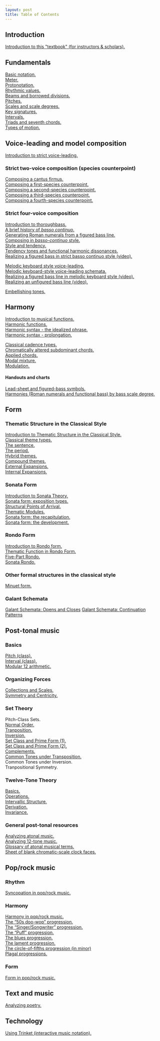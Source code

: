 ```yaml
---
layout: post
title: Table of Contents
---
```


## Introduction ##

[Introduction to this "textbook" (for instructors & scholars).][introSite]  

## Fundamentals ##

[Basic notation.][basicNotation]  
[Meter.][meter]  
[Protonotation.](protonotation.html)  
[Rhythmic values.][rhythmicValues]  
[Beams and borrowed divisions.][beams]  
[Pitches.][pitches]  
[Scales and scale degrees.][scales]  
[Key signatures.][keySignatures]  
[Intervals.][intervals]  
[Triads and seventh chords.][triads]  
[Types of motion.][motionTypes]  

## Voice-leading and model composition ##

[Introduction to strict voice-leading.][speciesIntro]  

### Strict two-voice composition (species counterpoint)

[Composing a cantus firmus.][CF]  
[Composing a first-species counterpoint.][firstSpecies]  
[Composing a second-species counterpoint.][secondSpecies]  
[Composing a third-species counterpoint.][thirdSpecies]  
[Composing a fourth-species counterpoint.][fourthSpecies]  

### Strict four-voice composition

[Introduction to thoroughbass.][thoroughbass]  
[A brief history of *basso continuo*.](bassoContinuo-history.html)  
[Generating Roman numerals from a figured bass line.][RNfromFB]  
[Composing in *basso-continuo* style.](bassoContinuo.html)  
[Style and tendency.](tendency.html)  
[Tendency tones and functional harmonic dissonances.](tendencyTonesFunctionalDissonances.html)  
[Realizing a figured bass in strict basso continuo style (video).](TBDemo.html)  

[Melodic keyboard style voice-leading.](melodicKeyboardStyle.html)  
[Melodic keyboard-style voice-leading schemata.](KBVLschemata.html)  
[Realizing a figured bass line in melodic keyboard style (video).](melodicKB.html)  
[Realizing an unfigured bass line (video).][unfiguredBass]  

[Embellishing tones.][embellishingTones]  

## Harmony ##

[Introduction to musical functions.][functions]  
[Harmonic functions.][harmFunc]  
[Harmonic syntax - the idealized phrase.](harmonicSyntax1.html)  
[Harmonic syntax - prolongation.](harmonicSyntax2.html)  

[Classical cadence types.][cadenceTypes]  
[Chromatically altered subdominant chords.][altSub]  
[Applied chords.][applied]  
[Modal mixture.][mixture]  
[Modulation.][Modulation]  

#### Handouts and charts

[Lead-sheet and figured-bass symbols.][LSandFBsymbols]  
[Harmonies (Roman numerals and functional bass) by bass scale degree.](Graphics/Handouts/HarmoniesByBassScaleDegree.pdf)

## Form ##

### Thematic Structure in the Classical Style

[Introduction to Thematic Structure in the Classical Style.](thematicStructureInTheClassicalStyle.html)   
[Classical theme types.][classicalThemes]   
[The sentence.](sentence.html)  
[The period.](period.html)  
[Hybrid themes.](hybridThemes.html)  
[Compound themes.](compoundThemes.html)  
[External Expansions.](externalExpansions.html)  
[Internal Expansions.](internalExpansions.html)  

  
### Sonata Form

[Introduction to Sonata Theory.][SonataIntro]    
[Sonata form: exposition types.][SonataExpo]  
[Structural Points of Arrival.](sonataStructuralPointsOfArrival.html)  
[Thematic Modules.](sonataThematicModules.html)  
[Sonata form: the recapitulation.][SonataRecap]  
[Sonata form: the development.](sonataDevelopment.html) 

### Rondo Form

[Introduction to Rondo form.](rondo.html)  
[Thematic Function in Rondo Form.](thematicFunctionInRondo.html)  
[Five-Part Rondo.](fivePartRondo.html)  
[Sonata Rondo.](sonataRondo.html)  

### Other formal structures in the classical style
 
[Minuet form.](minuet.html)  

### Galant Schemata
[Galant Schemata: Opens and Closes](schemataOpensAndCloses.html)
[Galant Schemata: Continuation Patterns](schemataContinuationPatterns.html)

## Post-tonal music ##

### Basics

[Pitch (class).](pitch(Class).html)  
[Interval (class).](interval(Class).html)  
[Modular 12 arithmetic.](mod12.html)    

### Organizing Forces

[Collections and Scales.](scales2.html)  
[Symmetry and Centricity.](symmetryAndCentricity.html)  


### Set Theory

Pitch-Class Sets.  
[Normal Order.](normalOrder.html)  
[Tranposition.](transposition.html)  
[Inversion.](inversion.html)  
[Set Class and Prime Form (1).](setClassAndPrimeForm1.html)  
[Set Class and Prime Form (2).](setClassAndPrimeForm2.html)  
[Complements.](complements.html)  
[Common Tones under Transposition.](commonTonesUnderTransposition.html)  
Common Tones under Inversion.  
Tranpositional Symmetry.  

### Twelve-Tone Theory

[Basics.](twelveToneBasics.html)  
[Operations.](twelveToneOperations.html)  
[Intervallic Structure.](twelveToneIntervallicStructure.html)  
[Derivation.](twelveToneMusicDerivation.html)  
[Invariance.](twelveToneMusicInvariance.html)  

### General post-tonal resources

[Analyzing atonal music.][atonal]  
[Analyzing 12-tone music.][twelveTone]  
[Glossary of atonal musical terms.][atonalGloss]  
[Sheet of blank chromatic-scale clock faces.][clocks]

## Pop/rock music ##

### Rhythm

[Syncopation in pop/rock music.](syncopation.html)  

### Harmony

[Harmony in pop/rock music.][popRockHarmony]  
[The “50s doo-wop” progression.][popRockHarmony-doowop]  
[The “Singer/Songwriter” progression.][popRockHarmony-sscp]  
[The “Puff” progression.][popRockHarmony-puff]  
[The blues progression.][popRockHarmony-blues]  
[The lament progression.][popRockHarmony-lament]  
[The circle-of-fifths progression (in minor)][popRockHarmony-fifths]  
[Plagal progressions.][popRockHarmony-plagal]  

### Form

[Form in pop/rock music.][popRockForm]  


## Text and music ##

[Analyzing poetry.][poetry]  

## Technology

[Using Trinket (interactive music notation).](trinket.html)  

[introSite]: about.html

[basicNotation]: basicNotation.html
[meter]: meter.html
[rhythmicValues]: rhythmicValues.html
[beams]: beams.html
[pitches]: pitches.html
[scales]: scales.html
[keySignatures]: keySignatures.html
[intervals]: intervals.html
[triads]: triads.html
[motionTypes]: motionTypes.html

[speciesIntro]: speciesIntro.html
[CF]: cantusFirmus.html
[secondSpecies]: secondSpecies.html
[firstSpecies]: firstSpecies.html
[thirdSpecies]: thirdSpecies.html
[fourthSpecies]: fourthSpecies.html
[strictKeyboardStyle]: strictKeyboardStyle.html
[KBVLschemata]: KBVLschemata.html
[melKB]: melodicKB.html
[popRockVL]: popRockVL.html

[thoroughbass]: thoroughbassFigures.html
[functions]: functions.html
[harmFunc]: harmonicFunctions.html
[harmSyntax]: harmonicSyntax.html
[popRockHarmony]: popRockHarmony.html
[popRockHarmony-dooWop]: popRockHarmony-dooWop.html
[popRockHarmony-sscp]: popRockHarmony-sscp.html
[popRockHarmony-puff]: popRockHarmony-puff.html
[popRockHarmony-blues]: popRockHarmony-blues.html
[popRockHarmony-pachelbel]: popRockHarmony-pachelbel.html
[popRockHarmony-lament]: popRockHarmony-lament.html
[popRockHarmony-fifths]: popRockHarmony-fifths.html
[popRockHarmony-plagal]: popRockHarmony-plagal.html

[unfiguredBass]: unfiguredBass.html
[RNfromFB]: RNfromFB.html
[altSub]: alteredSubdominants.html
[applied]: appliedChords.html
[embellishingTones]: embellishingTones.html
[cadenceTypes]: cadenceTypes.html
[LSandFBsymbols]: Graphics/Handouts/LSandFBsymbols.pdf
[funcBassChart]: Graphics/Handouts/funcBassChart.pdf
[classicalThemes]: classicalThemes.html
[MinuetForm]: MinuetForm.html
[Modulation]: Modulation.html
[mixture]: modalMixture.html
[Schemata]: Schemata.html
[SonataIntro]: SonataTheory-intro.html
[SonataExpo]: SonataTheory-exposition.html
[SonataRecap]: sonataRecap.html
[popRockForm]: popRockForm.html
[syncopation]: syncopation.html
[sightSinging]: sightSinging.html
[addCC]: addCC.html
[linkToTwitter]: linkToTwitter.html
[poetry]: analyzingPoetry.html
[kbTypesetting]: typesettingKBStyle.html
[melDict]: melodicDictationDemo.html
[VAT]: VAT.html
[createGraphic]: createGraphic.html

[atonal]: atonal.html
[twelveTone]: twelveTone.html
[atonalGloss]: atonalGlossary.html
[clocks]: Graphics/blankClockFaces.pdf
